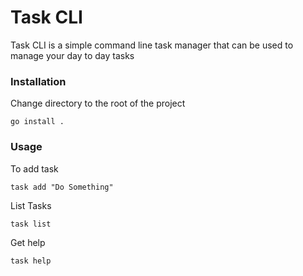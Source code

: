 # Task CLI
Task CLI is a simple command line task manager that can be used to manage your day to day tasks

### Installation
Change directory to the root of the project
```shell
go install .
```

### Usage
To add task
```shell
task add "Do Something"
```
List Tasks
```shell
task list
```
Get help
```shell
task help
```
